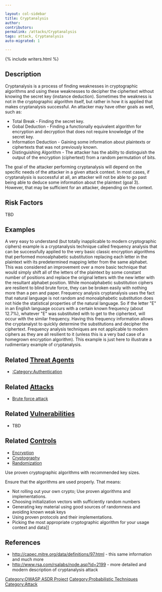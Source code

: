 ```yaml
---

layout: col-sidebar
title: Cryptanalysis
author: 
contributors: 
permalink: /attacks/Cryptanalysis
tags: attack, Cryptanalysis
auto-migrated: 1

---
```


{% include writers.html %}

## Description

Cryptanalysis is a process of finding weaknesses in cryptographic
algorithms and using these weaknesses to decipher the ciphertext without
knowing the secret key (instance deduction). Sometimes the weakness is
not in the cryptographic algorithm itself, but rather in how it is
applied that makes cryptanalysis successful. An attacker may have other
goals as well, such as:

  - Total Break - Finding the secret key.
  - Gobal Deduction - Finding a functionally equivalent algorithm for
    encryption and decryption that does not require knowledge of the
    secret key.
  - Information Deduction - Gaining some information about plaintexts or
    ciphertexts that was not previously known.
  - Distinguishing Algorithm - The attacker has the ability to
    distinguish the output of the encryption (ciphertext) from a random
    permutation of bits.

The goal of the attacker performing cryptanalysis will depend on the
specific needs of the attacker in a given attack context. In most cases,
if cryptanalysis is successful at all, an attacker will not be able to
go past being able to deduce some information about the plaintext (goal
3). However, that may be sufficient for an attacker, depending on the
context.

## Risk Factors

TBD

## Examples

A very easy to understand (but totally inapplicable to modern
cryptographic ciphers) example is a cryptanalysis technique called
frequency analysis that can be successfully applied to the very basic
classic encryption algorithms that performed monoalphabetic substitution
replacing each letter in the plaintext with its predetermined mapping
letter from the same alphabet. This was considered an improvement over a
more basic technique that would simply shift all of the letters of the
plaintext by some constant number of positions and replace the original
letters with the new letter with the resultant alphabet position. While
monoalphabetic substitution ciphers are resilient to blind brute force,
they can be broken easily with nothing more than a pen and paper.
Frequency analysis cryptanalysis uses the fact that natural language is
not random and monoalphabetic substitution does not hide the statistical
properties of the natural language. So if the letter "E" in an English
language occurs with a certain known frequency (about 12.7%), whatever
"E" was substituted with to get to the ciphertext, will occur with the
similar frequency. Having this frequency information allows the
cryptanalyst to quickly determine the substitutions and decipher the
ciphertext. Frequency analysis techniques are not applicable to modern
ciphers as they are all resilient to it (unless this is a very bad case
of a homegrown encryption algorithm). This example is just here to
illustrate a rudimentary example of cryptanalysis.

## Related [Threat Agents](Threat_Agents "wikilink")

  - [:Category:Authentication](:Category:Authentication "wikilink")

## Related [Attacks](https://owasp.org/www-community/attacks/)

  - [Brute force attack](Brute_force_attack "wikilink")

## Related [Vulnerabilities](https://owasp.org/www-community/vulnerabilities/)

  - TBD

## Related [Controls](https://owasp.org/www-community/controls/)

  - [Encryption](Encryption "wikilink")
  - [Cryptography](Cryptography "wikilink")
  - [Randomization](Randomization "wikilink")

Use proven cryptographic algorithms with recommended key sizes.

Ensure that the algorithms are used properly. That means:

  - Not rolling out your own crypto; Use proven algorithms and
    implementations.
  - Choosing initialization vectors with sufficiently random numbers
  - Generating key material using good sources of randomness and
    avoiding known weak keys
  - Using proven protocols and their implementations.
  - Picking the most appropriate cryptographic algorithm for your usage
    context and data\]\]

## References

  - <http://capec.mitre.org/data/definitions/97.html> - this same
    information and much more
  - <http://www.rsa.com/rsalabs/node.asp?id=2199> - more detailed and
    modern description of cryptanalysis attack

[Category:OWASP ASDR Project](Category:OWASP_ASDR_Project "wikilink")
[Category:Probabilistic
Techniques](Category:Probabilistic_Techniques "wikilink")
[Category:Attack](Category:Attack "wikilink")
